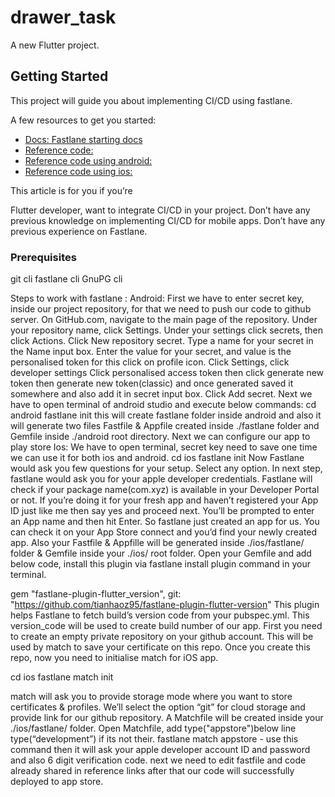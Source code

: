 # drawer_task

A new Flutter project.

## Getting Started

This project will guide you about implementing CI/CD using fastlane.

A few resources to get you started:

- [Docs: Fastlane starting docs](https://fastlane.tools/)
- [Reference code:](https://docs.fastlane.tools/getting-started/cross-platform/flutter/)
- [Reference code using android:](https://jaysavsani07.medium.com/flutter-ci-cd-with-github-actions-fastlane-part-1-android-14473438072d)
- [Reference code using ios:](https://jaysavsani07.medium.com/flutter-ci-cd-with-github-actions-fastlane-part-2-ios-a4b281921d39)

This article is for you if you’re

Flutter developer, want to integrate CI/CD in your project.
Don’t have any previous knowledge on implementing CI/CD for mobile apps.
Don’t have any previous experience on Fastlane.

### Prerequisites

git cli
fastlane cli
GnuPG cli

Steps to work with fastlane :
Android:
First we have to enter secret key, inside our project repository, for that we need to push our code to github server.
On GitHub.com, navigate to the main page of the repository.
Under your repository name, click  Settings.
Under your settings click secrets, then click Actions.
Click New repository secret.
Type a name for your secret in the Name input box.
Enter the value for your secret, and value is the personalised token for this click on profile icon.
Click Settings, click developer settings
Click personalised access token then click generate new token then generate new token(classic) and once generated saved it somewhere
and also add it in secret input box.
Click Add secret.
Next we have to open terminal of android studio and execute below commands:
cd android
fastlane init 
this will create fastlane folder inside android and also it will generate two files Fastfile & Appfile created inside ./fastlane folder and Gemfile inside ./android root directory.
Next we can configure our app to play store 
Ios:
We have to open terminal, secret key need to save one time we can use it for both ios and android.
cd ios
fastlane init
Now Fastlane would ask you few questions for your setup. Select any option.
In next step, fastlane would ask you for your apple developer credentials.
Fastlane will check if your package name(com.xyz) is available in your Developer Portal or not. If you’re doing it for your fresh app and haven’t registered your App ID just like me then say yes and proceed next. You’ll be prompted to enter an App name and then hit Enter.
So fastlane just created an app for us. You can check it on your App Store connect and you’d find your newly created app. Also your Fastfile & Appfille will be generated inside ./ios/fastlane/ folder & Gemfile inside your ./ios/ root folder.
Open your Gemfile and add below code, install this plugin via fastlane install plugin command in your terminal.

gem "fastlane-plugin-flutter_version", git: "https://github.com/tianhaoz95/fastlane-plugin-flutter-version"
This plugin helps Fastlane to fetch build’s version code from your pubspec.yml. This version_code will be used to create build number of our app.
First you need to create an empty private repository on your github account. This will be used by match to save your certificate on this repo. Once you create this repo, now you need to initialise match for iOS app.

cd ios
fastlane match init

match will ask you to provide storage mode where you want to store certificates & profiles. We’ll select the option “git” for cloud storage and provide link for our github repository.
A Matchfile will be created inside your ./ios/fastlane/ folder.
Open Matchfile, add type("appstore")below line type(“development”) if its not their.
fastlane match appstore - use this command then it will ask your apple developer account ID and password and also 6 digit verification code.
next we need to edit fastfile and code already shared in reference links
after that our code will successfully deployed to app store.

